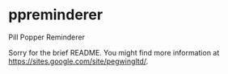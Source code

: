 ppreminderer
============

Pill Popper Reminderer

Sorry for the brief README.  You might find more information at https://sites.google.com/site/pegwingltd/.    

